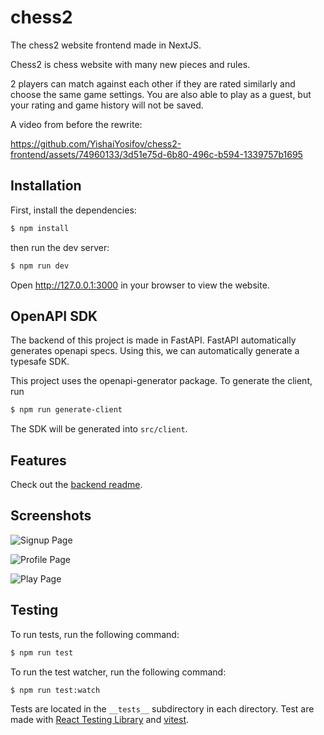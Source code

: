 # chess2

The chess2 website frontend made in NextJS.

Chess2 is chess website with many new pieces and rules.

2 players can match against each other if they are rated similarly and choose the same game settings.
You are also able to play as a guest, but your rating and game history will not be saved.

A video from before the rewrite:

https://github.com/YishaiYosifov/chess2-frontend/assets/74960133/3d51e75d-6b80-496c-b594-1339757b1695

## Installation

First, install the dependencies:

```bash
$ npm install
```

then run the dev server:

```bash
$ npm run dev
```

Open http://127.0.0.1:3000 in your browser to view the website.

## OpenAPI SDK

The backend of this project is made in FastAPI. FastAPI automatically generates openapi specs. Using this, we can automatically generate a typesafe SDK.

This project uses the openapi-generator package. To generate the client, run

```bash
$ npm run generate-client
```

The SDK will be generated into `src/client`.

## Features

Check out the [backend readme](https://github.com/YishaiYosifov/chess2-backend#features).

## Screenshots

![Signup Page](https://github.com/YishaiYosifov/chess2-frontend/assets/74960133/f352b93f-f6af-4f0b-ab7b-573b71c84f82)

![Profile Page](https://github.com/YishaiYosifov/chess2-frontend/assets/74960133/2208684d-6521-4cbf-92d4-693e5d95d262)

![Play Page](https://github.com/YishaiYosifov/chess2-frontend/assets/74960133/1a5f6eba-7300-4977-a6c4-a125b4a5e44f)

## Testing

To run tests, run the following command:

```bash
$ npm run test
```

To run the test watcher, run the following command:

```bash
$ npm run test:watch
```

Tests are located in the `__tests__` subdirectory in each directory. Test are made with [React Testing Library](https://github.com/testing-library/react-testing-library) and [vitest](https://github.com/vitest-dev/vitest).
